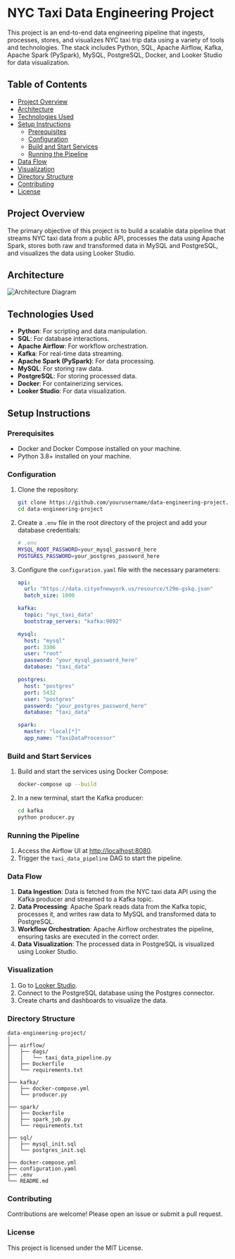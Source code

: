 # NYC Taxi Data Engineering Project

This project is an end-to-end data engineering pipeline that ingests, processes, stores, and visualizes NYC taxi trip data using a variety of tools and technologies. The stack includes Python, SQL, Apache Airflow, Kafka, Apache Spark (PySpark), MySQL, PostgreSQL, Docker, and Looker Studio for data visualization.

## Table of Contents

- [Project Overview](#project-overview)
- [Architecture](#architecture)
- [Technologies Used](#technologies-used)
- [Setup Instructions](#setup-instructions)
  - [Prerequisites](#prerequisites)
  - [Configuration](#configuration)
  - [Build and Start Services](#build-and-start-services)
  - [Running the Pipeline](#running-the-pipeline)
- [Data Flow](#data-flow)
- [Visualization](#visualization)
- [Directory Structure](#directory-structure)
- [Contributing](#contributing)
- [License](#license)

## Project Overview

The primary objective of this project is to build a scalable data pipeline that streams NYC taxi data from a public API, processes the data using Apache Spark, stores both raw and transformed data in MySQL and PostgreSQL, and visualizes the data using Looker Studio.

## Architecture

![Architecture Diagram](architecture.png) <!-- Add an architecture diagram image here -->

## Technologies Used

- **Python**: For scripting and data manipulation.
- **SQL**: For database interactions.
- **Apache Airflow**: For workflow orchestration.
- **Kafka**: For real-time data streaming.
- **Apache Spark (PySpark)**: For data processing.
- **MySQL**: For storing raw data.
- **PostgreSQL**: For storing processed data.
- **Docker**: For containerizing services.
- **Looker Studio**: For data visualization.

## Setup Instructions

### Prerequisites

- Docker and Docker Compose installed on your machine.
- Python 3.8+ installed on your machine.

### Configuration

1. Clone the repository:

   ```sh
   git clone https://github.com/yourusername/data-engineering-project.git
   cd data-engineering-project
   ```

2. Create a `.env` file in the root directory of the project and add your database credentials:

   ```sh
   # .env
   MYSQL_ROOT_PASSWORD=your_mysql_password_here
   POSTGRES_PASSWORD=your_postgres_password_here
   ```

3. Configure the `configuration.yaml` file with the necessary parameters:

   ```yaml
   api:
     url: "https://data.cityofnewyork.us/resource/t29m-gskq.json"
     batch_size: 1000

   kafka:
     topic: "nyc_taxi_data"
     bootstrap_servers: "kafka:9092"

   mysql:
     host: "mysql"
     port: 3306
     user: "root"
     password: "your_mysql_password_here"
     database: "taxi_data"

   postgres:
     host: "postgres"
     port: 5432
     user: "postgres"
     password: "your_postgres_password_here"
     database: "taxi_data"

   spark:
     master: "local[*]"
     app_name: "TaxiDataProcessor"
   ```

### Build and Start Services

1. Build and start the services using Docker Compose:

   ```sh
   docker-compose up --build
   ```

2. In a new terminal, start the Kafka producer:
   ```sh
   cd kafka
   python producer.py
   ```

### Running the Pipeline

1. Access the Airflow UI at [http://localhost:8080](http://localhost:8080).
2. Trigger the `taxi_data_pipeline` DAG to start the pipeline.

### Data Flow

1. **Data Ingestion**: Data is fetched from the NYC taxi data API using the Kafka producer and streamed to a Kafka topic.
2. **Data Processing**: Apache Spark reads data from the Kafka topic, processes it, and writes raw data to MySQL and transformed data to PostgreSQL.
3. **Workflow Orchestration**: Apache Airflow orchestrates the pipeline, ensuring tasks are executed in the correct order.
4. **Data Visualization**: The processed data in PostgreSQL is visualized using Looker Studio.

### Visualization

1. Go to [Looker Studio](https://lookerstudio.google.com/).
2. Connect to the PostgreSQL database using the Postgres connector.
3. Create charts and dashboards to visualize the data.

### Directory Structure

```plaintext
data-engineering-project/
│
├── airflow/
│   ├── dags/
│   │   └── taxi_data_pipeline.py
│   ├── Dockerfile
│   └── requirements.txt
│
├── kafka/
│   ├── docker-compose.yml
│   └── producer.py
│
├── spark/
│   ├── Dockerfile
│   ├── spark_job.py
│   └── requirements.txt
│
├── sql/
│   ├── mysql_init.sql
│   └── postgres_init.sql
│
├── docker-compose.yml
├── configuration.yaml
├── .env
└── README.md
```

### Contributing

Contributions are welcome! Please open an issue or submit a pull request.

### License

This project is licensed under the MIT License.
